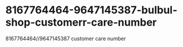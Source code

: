 # 8167764464-9647145387-bulbul-shop-customerr-care-number
8167764464//9647145387  customer care number
